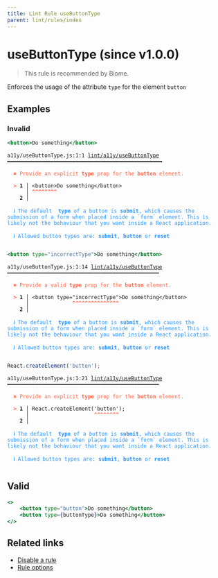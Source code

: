 ```yaml
---
title: Lint Rule useButtonType
parent: lint/rules/index
---
```


# useButtonType (since v1.0.0)

> This rule is recommended by Biome.

Enforces the usage of the attribute `type` for the element `button`

## Examples

### Invalid

```jsx
<button>Do something</button>
```

<pre class="language-text"><code class="language-text">a11y/useButtonType.js:1:1 <a href="https://biomejs.dev/lint/rules/useButtonType">lint/a11y/useButtonType</a> ━━━━━━━━━━━━━━━━━━━━━━━━━━━━━━━━━━━━━━━━━━━━━━━━━━

<strong><span style="color: Tomato;">  </span></strong><strong><span style="color: Tomato;">✖</span></strong> <span style="color: Tomato;">Provide an explicit </span><span style="color: Tomato;"><strong>type</strong></span><span style="color: Tomato;"> prop for the </span><span style="color: Tomato;"><strong>button</strong></span><span style="color: Tomato;"> element.</span>
  
<strong><span style="color: Tomato;">  </span></strong><strong><span style="color: Tomato;">&gt;</span></strong> <strong>1 │ </strong>&lt;button&gt;Do something&lt;/button&gt;
   <strong>   │ </strong><strong><span style="color: Tomato;">^</span></strong><strong><span style="color: Tomato;">^</span></strong><strong><span style="color: Tomato;">^</span></strong><strong><span style="color: Tomato;">^</span></strong><strong><span style="color: Tomato;">^</span></strong><strong><span style="color: Tomato;">^</span></strong><strong><span style="color: Tomato;">^</span></strong><strong><span style="color: Tomato;">^</span></strong>
    <strong>2 │ </strong>
  
<strong><span style="color: rgb(38, 148, 255);">  </span></strong><strong><span style="color: rgb(38, 148, 255);">ℹ</span></strong> <span style="color: rgb(38, 148, 255);">The default  </span><span style="color: rgb(38, 148, 255);"><strong>type</strong></span><span style="color: rgb(38, 148, 255);"> of a button is </span><span style="color: rgb(38, 148, 255);"><strong>submit</strong></span><span style="color: rgb(38, 148, 255);">, which causes the submission of a form when placed inside a `form` element. This is likely not the behaviour that you want inside a React application.</span>
  
<strong><span style="color: rgb(38, 148, 255);">  </span></strong><strong><span style="color: rgb(38, 148, 255);">ℹ</span></strong> <span style="color: rgb(38, 148, 255);">Allowed button types are: </span><span style="color: rgb(38, 148, 255);"><strong>submit</strong></span><span style="color: rgb(38, 148, 255);">, </span><span style="color: rgb(38, 148, 255);"><strong>button</strong></span><span style="color: rgb(38, 148, 255);"> or </span><span style="color: rgb(38, 148, 255);"><strong>reset</strong></span>
  
</code></pre>

```jsx
<button type="incorrectType">Do something</button>
```

<pre class="language-text"><code class="language-text">a11y/useButtonType.js:1:14 <a href="https://biomejs.dev/lint/rules/useButtonType">lint/a11y/useButtonType</a> ━━━━━━━━━━━━━━━━━━━━━━━━━━━━━━━━━━━━━━━━━━━━━━━━━

<strong><span style="color: Tomato;">  </span></strong><strong><span style="color: Tomato;">✖</span></strong> <span style="color: Tomato;">Provide a valid </span><span style="color: Tomato;"><strong>type</strong></span><span style="color: Tomato;"> prop for the </span><span style="color: Tomato;"><strong>button</strong></span><span style="color: Tomato;"> element.</span>
  
<strong><span style="color: Tomato;">  </span></strong><strong><span style="color: Tomato;">&gt;</span></strong> <strong>1 │ </strong>&lt;button type=&quot;incorrectType&quot;&gt;Do something&lt;/button&gt;
   <strong>   │ </strong>             <strong><span style="color: Tomato;">^</span></strong><strong><span style="color: Tomato;">^</span></strong><strong><span style="color: Tomato;">^</span></strong><strong><span style="color: Tomato;">^</span></strong><strong><span style="color: Tomato;">^</span></strong><strong><span style="color: Tomato;">^</span></strong><strong><span style="color: Tomato;">^</span></strong><strong><span style="color: Tomato;">^</span></strong><strong><span style="color: Tomato;">^</span></strong><strong><span style="color: Tomato;">^</span></strong><strong><span style="color: Tomato;">^</span></strong><strong><span style="color: Tomato;">^</span></strong><strong><span style="color: Tomato;">^</span></strong><strong><span style="color: Tomato;">^</span></strong><strong><span style="color: Tomato;">^</span></strong>
    <strong>2 │ </strong>
  
<strong><span style="color: rgb(38, 148, 255);">  </span></strong><strong><span style="color: rgb(38, 148, 255);">ℹ</span></strong> <span style="color: rgb(38, 148, 255);">The default  </span><span style="color: rgb(38, 148, 255);"><strong>type</strong></span><span style="color: rgb(38, 148, 255);"> of a button is </span><span style="color: rgb(38, 148, 255);"><strong>submit</strong></span><span style="color: rgb(38, 148, 255);">, which causes the submission of a form when placed inside a `form` element. This is likely not the behaviour that you want inside a React application.</span>
  
<strong><span style="color: rgb(38, 148, 255);">  </span></strong><strong><span style="color: rgb(38, 148, 255);">ℹ</span></strong> <span style="color: rgb(38, 148, 255);">Allowed button types are: </span><span style="color: rgb(38, 148, 255);"><strong>submit</strong></span><span style="color: rgb(38, 148, 255);">, </span><span style="color: rgb(38, 148, 255);"><strong>button</strong></span><span style="color: rgb(38, 148, 255);"> or </span><span style="color: rgb(38, 148, 255);"><strong>reset</strong></span>
  
</code></pre>

```jsx
React.createElement('button');
```

<pre class="language-text"><code class="language-text">a11y/useButtonType.js:1:21 <a href="https://biomejs.dev/lint/rules/useButtonType">lint/a11y/useButtonType</a> ━━━━━━━━━━━━━━━━━━━━━━━━━━━━━━━━━━━━━━━━━━━━━━━━━

<strong><span style="color: Tomato;">  </span></strong><strong><span style="color: Tomato;">✖</span></strong> <span style="color: Tomato;">Provide an explicit </span><span style="color: Tomato;"><strong>type</strong></span><span style="color: Tomato;"> prop for the </span><span style="color: Tomato;"><strong>button</strong></span><span style="color: Tomato;"> element.</span>
  
<strong><span style="color: Tomato;">  </span></strong><strong><span style="color: Tomato;">&gt;</span></strong> <strong>1 │ </strong>React.createElement('button');
   <strong>   │ </strong>                    <strong><span style="color: Tomato;">^</span></strong><strong><span style="color: Tomato;">^</span></strong><strong><span style="color: Tomato;">^</span></strong><strong><span style="color: Tomato;">^</span></strong><strong><span style="color: Tomato;">^</span></strong><strong><span style="color: Tomato;">^</span></strong><strong><span style="color: Tomato;">^</span></strong><strong><span style="color: Tomato;">^</span></strong>
    <strong>2 │ </strong>
  
<strong><span style="color: rgb(38, 148, 255);">  </span></strong><strong><span style="color: rgb(38, 148, 255);">ℹ</span></strong> <span style="color: rgb(38, 148, 255);">The default  </span><span style="color: rgb(38, 148, 255);"><strong>type</strong></span><span style="color: rgb(38, 148, 255);"> of a button is </span><span style="color: rgb(38, 148, 255);"><strong>submit</strong></span><span style="color: rgb(38, 148, 255);">, which causes the submission of a form when placed inside a `form` element. This is likely not the behaviour that you want inside a React application.</span>
  
<strong><span style="color: rgb(38, 148, 255);">  </span></strong><strong><span style="color: rgb(38, 148, 255);">ℹ</span></strong> <span style="color: rgb(38, 148, 255);">Allowed button types are: </span><span style="color: rgb(38, 148, 255);"><strong>submit</strong></span><span style="color: rgb(38, 148, 255);">, </span><span style="color: rgb(38, 148, 255);"><strong>button</strong></span><span style="color: rgb(38, 148, 255);"> or </span><span style="color: rgb(38, 148, 255);"><strong>reset</strong></span>
  
</code></pre>

## Valid

```jsx
<>
    <button type="button">Do something</button>
    <button type={buttonType}>Do something</button>
</>
```

## Related links

- [Disable a rule](/linter/#disable-a-lint-rule)
- [Rule options](/linter/#rule-options)
